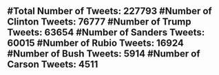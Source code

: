 #Total Number of Tweets: 227793 
#Number of Clinton Tweets: 76777
#Number of Trump Tweets: 63654
#Number of Sanders Tweets: 60015
#Number of Rubio Tweets: 16924
#Number of Bush Tweets: 5914
#Number of Carson Tweets: 4511
---
